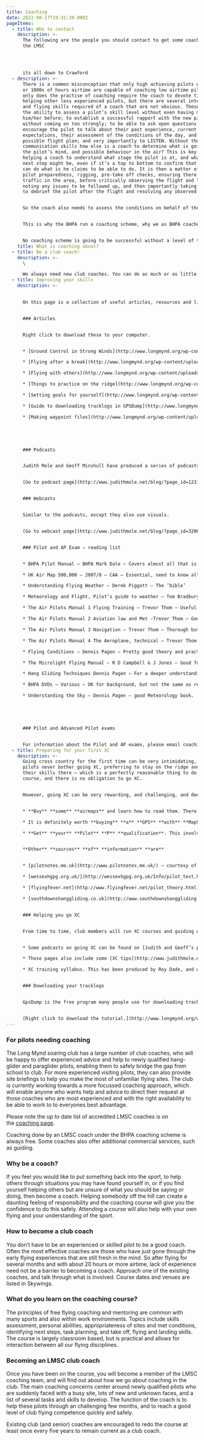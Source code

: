 ```yaml
---
title: Coaching
date: 2022-08-17T19:31:20.000Z
pageItems:
  - title: Who to contact
    description: >-
      T﻿he following are the people you should contact to get some coaching at
      the LMSC




      its all down to Crawford
  - description: >-
      There is a common misconception that only high achieving pilots with 100s
      or 1000s of hours airtime are capable of coaching low airtime pilots. Not
      only does the practise of coaching require the coach to devote time to
      helping other less experienced pilots, but there are several interpersonal
      and flying skills required of a coach that are not obvious. These include
      the ability to assess a pilot’s skill level without even having met
      him/her before; to establish a successful rapport with the new pilot
      without coming on too strongly; to be able to ask open questions and
      encourage the pilot to talk about their past experience, current level,
      expectations, their assessment of the conditions of the day, and their
      possible flight plan; and very importantly to LISTEN. Without these
      communication skills how else is a coach to determine what is going on in
      the pilot’s mind, and possible behaviour in the air? This is key to
      helping a coach to understand what stage the pilot is at, and what the
      next step might be, even if it’s a top to bottom to confirm that he/she
      can do what is he claims to be able to do. It is then a matter of checking
      pilot preparedness, rigging, pre-take off checks, ensuring there is not
      traffic in the area, before critically observing the flight and landing,
      noting any issues to be followed up, and then importantly taking the time
      to debrief the pilot after the flight and resolving any observed points.


      So the coach also needs to assess the conditions on behalf of the new pilot, identify whether this is a confirmation flight of previously claimed achievements or if the next task should be attempted, and ensuring that virtually all the flight plan comes from the pilot. More advanced coaching covers theory both on the hill and in the classroom (requiring effective presentation skills), and together with coaching ridge soaring in traffic and XC techniques, all benefit from the principles used for basic coaching. These assessment and communication skills are not readily found in daily life or everyday pilots on the hill, or necessarily in those who have consistently high competition records or 1000s of hours. Neither are they naturally acquired. But they are essential to ensuring the safety of our new pilots coming into our club or the sport, or indeed any sport.


      This is why the BHPA run a coaching scheme, why we as BHPA coaches are able to help people in their introduction to club flying safely, and why we are insured to the tune of £2million in the event of any unfortunate incident that may be attributed to a coach in a court decision. It means that the unfortunate pilot and family will receive adequate compensation, and that the acting coach in the last resort is not going to lose his/her house, family, car, etc, or the club to lose its assets!


      No coaching scheme is going to be successful without a level of trust between the new pilot and the coach, between coaches themselves, and between the club and the club coaching system. Our successful LMSC coaching scheme runs against the background of substantial achievements by our club coaches, both for theory and exams, but very importantly in the less publicised practical coaching on the hill.
    title: What is coaching about?
  - title: Be a club coach!
    description: >-
      \

      We always need new club coaches. You can do as much or as little as you want. If you’re interested in being a club coach, please contact coaching \[at] longmynd.org for further details.
  - title: Improving your skills
    description: >-
      

      On this page is a collection of useful articles, resources and links to help you improve your skills as a pilot.


      ### Articles


      Right click to download these to your computer.


      * [Ground Control in Strong Winds](http://www.longmynd.org/wp-content/uploads/2013/02/Ground_Control_in_Strong_Winds.doc)

      * [Flying after a break](http://www.longmynd.org/wp-content/uploads/2013/02/flying_after_break.doc)

      * [Flying with others](http://www.longmynd.org/wp-content/uploads/2013/02/skills_flyingwithothers.pdf) [Keeping a logbook](http://test.longmynd.org/wp-content/uploads/2013/02/skills_keepingalogbook.pdf)

      * [Things to practice on the ridge](http://www.longmynd.org/wp-content/uploads/2013/02/skills_ridgesoaring.pdf)

      * [Setting goals for yourself](http://www.longmynd.org/wp-content/uploads/2013/02/skills_settinggoals.pdf)

      * [Guide to downloading tracklogs in GPSDump](http://www.longmynd.org/wp-content/uploads/2013/02/gpsdump_tutorial.pdf)

      * [Making waypoint files](http://www.longmynd.org/wp-content/uploads/2013/02/making_waypoint_files.pdf)


       


      ### Podcasts


      Judith Mole and Geoff Minshull have produced a series of podcasts (audio files you can listen to online or on an MP3 player) on various topics, e.g. XC flying, what to do after you’ve got your CP, SIV, mental training, etc. View them here:


      [Go to podcast page](http://www.judithmole.net/blog/?page_id=123)


      ### Webcasts


      Similar to the podcasts, except they also use visuals.


      [Go to webcast page](http://www.judithmole.net/blog/?page_id=3206)


      ### Pilot and AP Exam – reading list


      * BHPA Pilot Manual – BHPA Mark Dale – Covers almost all that is needed to get through

      * UK Air Map 500,000 – 2007/8 – CAA – Essential, need to know all the aspects and meanings

      * Understanding Flying Weather – Derek Piggott – The ‘bible’

      * Meteorology and Flight, Pilot’s guide to weather – Tom Bradbury – Another bible

      * The Air Pilots Manual 1 Flying Training – Trevor Thom – Useful in parts for principles of flight

      * The Air Pilots Manual 2 Aviation law and Met -Trevor Thom – Good & readable on air law but get an up-to-date one, Met OK too

      * The Air Pilots Manual 3 Navigation – Trevor Thom – Thorough but others are better for what we do

      * The Air Pilots Manual 4 The Aeroplane, technical – Trevor Thom – Interesting background reading

      * Flying Conditions – Dennis Pagen – Pretty good theory and practical base – probably difficult to obtain now

      * The Microlight Flying Manual – R D Campbell & J Jones – Good for Air Law, Navigation, Met, Principles of Flight – probably difficult to obtain now

      * Hang Gliding Techniques Dennis Pagen – For a deeper understanding of HG flight theory & practise, cheap too

      * BHPA DVDs – Various – OK for background, but not the same as reading and LEARNING

      * Understanding the Sky – Dennis Pagen – good Meteorology book.


       


      ### Pilot and Advanced Pilot exams


      For information about the Pilot and AP exams, please email coaching@longmynd.org. Theory topics include Meteorology, Navigation, Flight theory & Instruments, air law, etc.
  - title: Preparing for your first XC
    description: >-
      Going cross country for the first time can be very intimidating, and many
      pilots never bother going XC, preferring to stay on the ridge and develop
      their skills there – which is a perfectly reasonable thing to do, of
      course, and there is no obligation to go XC.


      However, going XC can be very rewarding, and challenging, and does mean you need to perfect your skills like thermalling, landing out, etc. However, before you go XC, there are certain other things you need to do:


      * **Buy** **some** **airmaps** and learn how to read them. There is a lot of restricted airspace around our sites, and it is essential that pilots intending to go XC do not infringe that airspace. Landing in the middle of an RAF airfield is not a good idea!.

      * It is definitely worth **buying** **a** **GPS** **with** **MapSource**, i.e. a GPS on which you can load the airspace, so that you know exactly when you are approaching somewhere you should not be! This does not replace buying and understanding airmaps, but it does make navigation when you are flying a lot easier.

      * **Get** **your** **Pilot** **P** **qualification**. This involves study and an exam, covering airlaw, meteorology and principles of flight.  It’s very important to get this because, without it, you have no third party insurance when you go XC. Hopefully you will never need this – but each year, there are claims on it, and imagine the cost if, for example, you take out a power line (as has happened). Once you are ready to take the exam, contact coaching@longmynd.org and we will arrange a time and place for you to do it. You can also download a [list of tasks for the pilot rating](http://www.bhpa.co.uk/pdf/pilot_tasks.pdf) and the [Pilot exam syllabus](http://www.bhpa.co.uk/pdf/Pilot_Exam_Syllabus.pdf).


      **Other** **sources** **of** **information** **are**


      * [pilotnotes.me.uk](http://www.pilotnotes.me.uk/) – courtesy of Graham Taylor – loads of information – really good.

      * [wessexhgpg.org.uk/](http://wessexhgpg.org.uk/Info/pilot_test.htm) – a good test with an on-line multiple choice exam, courtesy of the Wessex club

      * [flyingfever.net](http://www.flyingfever.net/pilot_theory.html) – what to learn – courtesy of Flying Fever

      * [southdownshanggliding.co.uk](http://www.southdownshanggliding.co.uk/theory.htm) – theory of flight, courtesy of suth downs hang gliding school


      ### Helping you go XC


      From time to time, club members will run XC courses and guiding on our sites. There are also various other sources of information:


      * Some podcasts on going XC can be found on [Judith and Geoff’s podcast pages](http://www.judithmole.net/blog/?page_id=123)

      * Those pages also include some [XC tips](http://www.judithmole.net/blog/?page_id=99)

      * XC training syllabus. This has been produced by Roy Dade, and was written by him to help him progress to flying XC – so new XC pilots please note, it’s not a qualification, it’s a series of guidelines and resources, which you might find useful. [Download it here](http://www.longmynd.org/wp-content/uploads/2013/02/CROSS-COUNTRY-SYLLABUS-version-5.doc).


      ### Downloading your tracklogs


      GpsDump is the free program many people use for downloading tracklogs from their GPS to their computer – either just for personal use, or so you can upload them to the XC league. It can be a bit fiddly, and unintuitive to use for the first time, so Luke Evans has written a very useful tutorial on how to use it.


      [Right click to download the tutorial.](http://www.longmynd.org/wp-content/uploads/2013/02/gpsdump_tutorial.pdf)
---
```

### For pilots needing coaching

The Long Mynd soaring club has a large number of club coaches, who will be happy to offer experienced advice and help to newly qualified hang-glider and paraglider pilots, enabling them to safely bridge the gap from school to club. For more experienced visiting pilots, they can also provide site briefings to help you make the most of unfamiliar flying sites. The club is currently working towards a more focussed coaching approach, which will enable anyone who wants help and advice to direct their request at those coaches who are most experienced and with the right availability to be able to work to to everyones best advantage.

Please note the up to date list of accredited LMSC coaches is on the [coaching page](http://www.longmynd.org/?page_id=54 "LMSC coaches").

Coaching done by an LMSC coach under the BHPA coaching scheme is always free. Some coaches also offer additional commercial services, such as guiding.

### Why be a coach?

If you feel you would like to put something back into the sport, to help others through situations you may have found yourself in, or if you find yourself helping others but are unsure of what you should be saying or doing, then become a coach. Helping somebody off the hill can create a daunting feeling of responsibility and the coaching course will give you the confidence to do this safely. Attending a course will also help with your own flying and your understanding of the sport.

### How to become a club coach

You don’t have to be an experienced or skilled pilot to be a good coach. Often the most effective coaches are those who have just gone through the early flying experiences that are still fresh in the mind. So after flying for several months and with about 20 hours or more airtime, lack of experience need not be a barrier to becoming a coach. Approach one of the existing coaches, and talk through what is involved. Course dates and venues are listed in Skywings.

### What do you learn on the coaching course?

The principles of free flying coaching and mentoring are common with many sports and also within work environments. Topics include skills assessment, personal abilities, appropriateness of sites and met conditions, identifying next steps, task planning, and take off, flying and landing skills. The course is largely classroom based, but is practical and allows for interaction between all our flying disciplines.

### Becoming an LMSC club coach

Once you have been on the course, you will become a member of the LMSC coaching team, and will find out about how we go about coaching in the club. The main coaching concerns center around newly qualified pilots who are suddenly faced with a busy site, lots of new and unknown faces, and a list of several tasks and skills to develop. The function of the coach is to help these pilots through an challenging few months, and to reach a good level of club flying competence quickly and safely.

Existing club (and senior) coaches are encouraged to redo the course at least once every five years to remain current as a club coach.